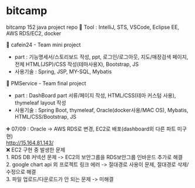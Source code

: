 # bitcamp
bitcamp 152 java project repo :space_invader:
Tool : IntelliJ, STS, VSCode, Eclipse EE, AWS RDS/EC2, docker


:notebook_with_decorative_cover: cafein24 - Team mini project
  - part : 기능명세서/스토리보드 작성, ppt, 
           로그인/로그아웃, 지도/매장검색 페이지, 전체 HTML(JSP)/CSS 작성(테마사용X), Bootstrap, JS
  - 사용기술 : Spring, JSP, MY-SQL, Mybatis
 
 
:notebook_with_decorative_cover: PMService - Team final project
  - part : DashBoard part 서류/페이지 작성, HTML/CSS(테마 커스텀 사용), thymeleaf layout 작성
  - 사용기술 : Spring Boot, thymeleaf, Oracle(docker사용/MAC OS), Mybatis, HTML/CSS/Bootstrap, JS
  
  :heavy_plus_sign: 07/09 : Oracle -> AWS RDS로 변경, EC2로 배포(dashboard외 다른 파트 미구현)<br>
  http://15.164.81.143/<br>
  :x: EC2 구현 중 발생한 문제<br>
      1. RDS DB 커넥션 문제 -> EC2의 보안그룹을 RDS보안그룹 인바운드 추가로 해결<br>
      2. google chart api 외 프로젝트 링크 에러 -> 절대경로 사용이 문제, 절대경로 삭제/수정으로 해결<br>
      3. 파일 업로드/다운로드가 안 되는 문제 -> 미해결<br>
    
